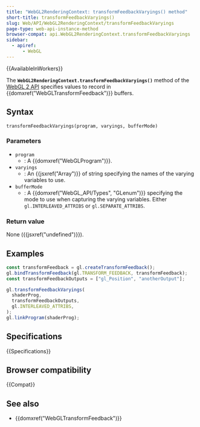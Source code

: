 ```yaml
---
title: "WebGL2RenderingContext: transformFeedbackVaryings() method"
short-title: transformFeedbackVaryings()
slug: Web/API/WebGL2RenderingContext/transformFeedbackVaryings
page-type: web-api-instance-method
browser-compat: api.WebGL2RenderingContext.transformFeedbackVaryings
sidebar:
  - apiref:
      - WebGL
---
```


{{AvailableInWorkers}}

The **`WebGL2RenderingContext.transformFeedbackVaryings()`**
method of the [WebGL 2 API](/en-US/docs/Web/API/WebGL_API) specifies values
to record in {{domxref("WebGLTransformFeedback")}} buffers.

## Syntax

```js-nolint
transformFeedbackVaryings(program, varyings, bufferMode)
```

### Parameters

- `program`
  - : A {{domxref("WebGLProgram")}}.
- `varyings`
  - : An {{jsxref("Array")}} of string specifying the names of the
    varying variables to use.
- `bufferMode`
  - : A {{domxref("WebGL_API/Types", "GLenum")}} specifying the mode to use when capturing the varying
    variables. Either `gl.INTERLEAVED_ATTRIBS` or
    `gl.SEPARATE_ATTRIBS`.

### Return value

None ({{jsxref("undefined")}}).

## Examples

```js
const transformFeedback = gl.createTransformFeedback();
gl.bindTransformFeedback(gl.TRANSFORM_FEEDBACK, transformFeedback);
const transformFeedbackOutputs = ["gl_Position", "anotherOutput"];

gl.transformFeedbackVaryings(
  shaderProg,
  transformFeedbackOutputs,
  gl.INTERLEAVED_ATTRIBS,
);
gl.linkProgram(shaderProg);
```

## Specifications

{{Specifications}}

## Browser compatibility

{{Compat}}

## See also

- {{domxref("WebGLTransformFeedback")}}
